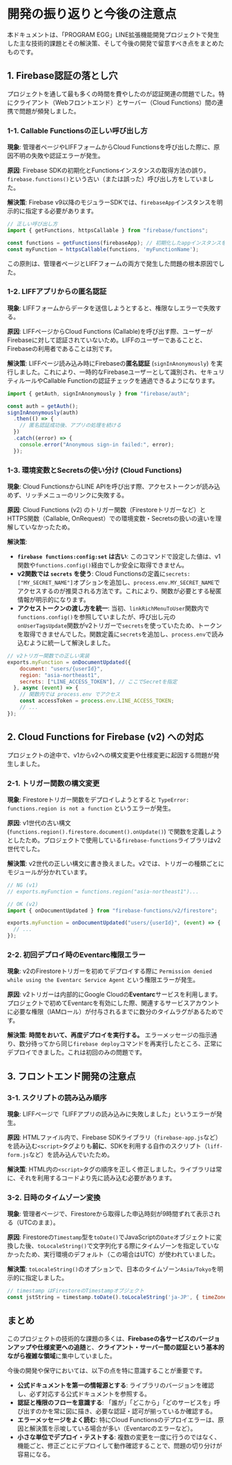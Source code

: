 # 開発の振り返りと今後の注意点

本ドキュメントは、「PROGRAM EGG」LINE拡張機能開発プロジェクトで発生した主な技術的課題とその解決策、そして今後の開発で留意すべき点をまとめたものです。

## 1. Firebase認証の落とし穴

プロジェクトを通して最も多くの時間を費やしたのが認証関連の問題でした。特にクライアント（Webフロントエンド）とサーバー（Cloud Functions）間の連携で問題が頻発しました。

### 1-1. Callable Functionsの正しい呼び出し方

**現象**: 管理者ページやLIFFフォームからCloud Functionsを呼び出した際に、原因不明の失敗や認証エラーが発生。

**原因**: Firebase SDKの初期化とFunctionsインスタンスの取得方法の誤り。`firebase.functions()`という古い（または誤った）呼び出し方をしていました。

**解決策**:
Firebase v9以降のモジュラーSDKでは、`firebaseApp`インスタンスを明示的に指定する必要があります。
```javascript
// 正しい呼び出し方
import { getFunctions, httpsCallable } from "firebase/functions";

const functions = getFunctions(firebaseApp); // 初期化したappインスタンスを渡す
const myFunction = httpsCallable(functions, 'myFunctionName');
```
この原則は、管理者ページとLIFFフォームの両方で発生した問題の根本原因でした。

### 1-2. LIFFアプリからの匿名認証

**現象**: LIFFフォームからデータを送信しようとすると、権限なしエラーで失敗する。

**原因**: LIFFページからCloud Functions (Callable)を呼び出す際、ユーザーがFirebaseに対して認証されていないため。LIFFのユーザーであることと、Firebaseの利用者であることは別です。

**解決策**:
LIFFページ読み込み時にFirebaseの**匿名認証** (`signInAnonymously`) を実行しました。これにより、一時的なFirebaseユーザーとして識別され、セキュリティルールやCallable Functionの認証チェックを通過できるようになります。

```javascript
import { getAuth, signInAnonymously } from "firebase/auth";

const auth = getAuth();
signInAnonymously(auth)
  .then(() => {
    // 匿名認証成功後、アプリの処理を続ける
  })
  .catch((error) => {
    console.error("Anonymous sign-in failed:", error);
  });
```

### 1-3. 環境変数とSecretsの使い分け (Cloud Functions)

**現象**: Cloud FunctionsからLINE APIを呼び出す際、アクセストークンが読み込めず、リッチメニューのリンクに失敗する。

**原因**: Cloud Functions (v2) のトリガー関数（Firestoreトリガーなど）とHTTPS関数（Callable, OnRequest）での環境変数・Secretsの扱いの違いを理解していなかったため。

**解決策**:
- **`firebase functions:config:set` は古い**: このコマンドで設定した値は、v1関数や`functions.config()`経由でしか安全に取得できません。
- **v2関数では `secrets` を使う**: Cloud Functionsの定義に`secrets: ["MY_SECRET_NAME"]`オプションを追加し、`process.env.MY_SECRET_NAME`でアクセスするのが推奨される方法です。これにより、関数が必要とする秘匿情報が明示的になります。
- **アクセストークンの渡し方を統一**: 当初、`linkRichMenuToUser`関数内で`functions.config()`を参照していましたが、呼び出し元の`onUserTagsUpdate`関数がv2トリガーで`secrets`を使っていたため、トークンを取得できませんでした。関数定義に`secrets`を追加し、`process.env`で読み込むように統一して解決しました。

```javascript
// v2トリガー関数での正しい実装
exports.myFunction = onDocumentUpdated({
    document: "users/{userId}",
    region: "asia-northeast1",
    secrets: ["LINE_ACCESS_TOKEN"], // ここでSecretを指定
  }, async (event) => {
    // 関数内では process.env でアクセス
    const accessToken = process.env.LINE_ACCESS_TOKEN;
    // ...
});
```

## 2. Cloud Functions for Firebase (v2) への対応

プロジェクトの途中で、v1からv2への構文変更や仕様変更に起因する問題が発生しました。

### 2-1. トリガー関数の構文変更

**現象**: Firestoreトリガー関数をデプロイしようとすると `TypeError: functions.region is not a function` というエラーが発生。

**原因**: v1世代の古い構文 (`functions.region().firestore.document().onUpdate()`) で関数を定義しようとしたため。プロジェクトで使用している`firebase-functions`ライブラリはv2世代でした。

**解決策**: v2世代の正しい構文に書き換えました。v2では、トリガーの種類ごとにモジュールが分かれています。

```javascript
// NG (v1)
// exports.myFunction = functions.region("asia-northeast1")...

// OK (v2)
import { onDocumentUpdated } from "firebase-functions/v2/firestore";

exports.myFunction = onDocumentUpdated("users/{userId}", (event) => {
  // ...
});
```

### 2-2. 初回デプロイ時のEventarc権限エラー

**現象**: v2のFirestoreトリガーを初めてデプロイする際に `Permission denied while using the Eventarc Service Agent` という権限エラーが発生。

**原因**: v2トリガーは内部的にGoogle Cloudの**Eventarc**サービスを利用します。プロジェクトで初めてEventarcを有効にした際、関連するサービスアカウントに必要な権限（IAMロール）が付与されるまでに数分のタイムラグがあるためです。

**解決策**: **時間をおいて、再度デプロイを実行する。** エラーメッセージの指示通り、数分待ってから同じ`firebase deploy`コマンドを再実行したところ、正常にデプロイできました。これは初回のみの問題です。

## 3. フロントエンド開発の注意点

### 3-1. スクリプトの読み込み順序

**現象**: LIFFページで「LIFFアプリの読み込みに失敗しました」というエラーが発生。

**原因**: HTMLファイル内で、Firebase SDKライブラリ（`firebase-app.js`など）を読み込む`<script>`タグよりも**前に**、SDKを利用する自作のスクリプト（`liff-form.js`など）を読み込んでいたため。

**解決策**: HTML内の`<script>`タグの順序を正しく修正しました。ライブラリは常に、それを利用するコードより先に読み込む必要があります。

### 3-2. 日時のタイムゾーン変換

**現象**: 管理者ページで、Firestoreから取得した申込時刻が9時間ずれて表示される（UTCのまま）。

**原因**: Firestoreの`Timestamp`型を`toDate()`でJavaScriptの`Date`オブジェクトに変換した後、`toLocaleString()`で文字列化する際にタイムゾーンを指定していなかったため、実行環境のデフォルト（この場合はUTC）が使われていました。

**解決策**: `toLocaleString()`のオプションで、日本のタイムゾーン`Asia/Tokyo`を明示的に指定しました。

```javascript
// timestamp はFirestoreのTimestampオブジェクト
const jstString = timestamp.toDate().toLocaleString('ja-JP', { timeZone: 'Asia/Tokyo' });
```

## まとめ

このプロジェクトの技術的な課題の多くは、**Firebaseの各サービスのバージョンアップや仕様変更への追随**と、**クライアント・サーバー間の認証という基本的ながら複雑な領域**に集中していました。

今後の開発や保守においては、以下の点を特に意識することが重要です。
- **公式ドキュメントを第一の情報源とする**: ライブラリのバージョンを確認し、必ず対応する公式ドキュメントを参照する。
- **認証と権限のフローを意識する**: 「誰が」「どこから」「どのサービスを」呼び出すのかを常に図に描き、必要な認証・認可が揃っているか確認する。
- **エラーメッセージをよく読む**: 特にCloud Functionsのデプロイエラーは、原因と解決策を示唆している場合が多い（Eventarcのエラーなど）。
- **小さな単位でデプロイ・テストする**: 複数の変更を一度に行うのではなく、機能ごと、修正ごとにデプロイして動作確認することで、問題の切り分けが容易になる。 